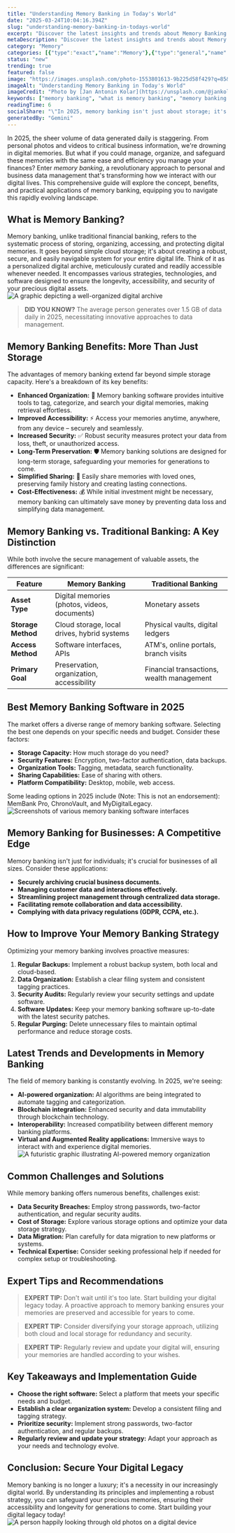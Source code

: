 ```yaml
---
title: "Understanding Memory Banking in Today's World"
date: "2025-03-24T10:04:16.394Z"
slug: "understanding-memory-banking-in-todays-world"
excerpt: "Discover the latest insights and trends about Memory Banking. This comprehensive guide covers everything you need to know about Memory Banking in 2025."
metaDescription: "Discover the latest insights and trends about Memory Banking. This comprehensive guide covers everything you need to know about Memory Banking in 2025."
category: "Memory"
categories: [{"type":"exact","name":"Memory"},{"type":"general","name":"Data Management"},{"type":"medium","name":"Data Storage"},{"type":"specific","name":"Cloud Storage"},{"type":"niche","name":"Object Storage"}]
status: "new"
trending: true
featured: false
image: "https://images.unsplash.com/photo-1553801613-9b225d58f429?q=85&w=1200&fit=max&fm=webp&auto=compress"
imageAlt: "Understanding Memory Banking in Today's World"
imageCredit: "Photo by [Jan Antonin Kolar](https://unsplash.com/@jankolar) on Unsplash"
keywords: ["memory banking", "what is memory banking", "memory banking explained", "memory banking benefits", "memory banking vs. traditional banking", "best memory banking software", "memory banking for businesses", "how to improve memory banking", "memory banking security", "buy memory banking software"]
readingTime: 6
socialShare: "\"In 2025, memory banking isn't just about storage; it's about building a secure and accessible digital legacy for generations to come.  Are you ready to protect your memories?\""
generatedBy: "Gemini"
---
```




In 2025, the sheer volume of data generated daily is staggering.  From personal photos and videos to critical business information, we're drowning in digital memories.  But what if you could manage, organize, and safeguard these memories with the same ease and efficiency you manage your finances?  Enter *memory banking*, a revolutionary approach to personal and business data management that's transforming how we interact with our digital lives. This comprehensive guide will explore the concept, benefits, and practical applications of memory banking, equipping you to navigate this rapidly evolving landscape.

## What is Memory Banking?

Memory banking, unlike traditional financial banking, refers to the systematic process of storing, organizing, accessing, and protecting digital memories. It goes beyond simple cloud storage; it's about creating a robust, secure, and easily navigable system for your entire digital life. Think of it as a personalized digital archive, meticulously curated and readily accessible whenever needed.  It encompasses various strategies, technologies, and software designed to ensure the longevity, accessibility, and security of your precious digital assets. ![A graphic depicting a well-organized digital archive](https://images.unsplash.com/photo-1553801613-9b225d58f429?q=85&w=1200&fit=max&fm=webp&auto=compress)

> **DID YOU KNOW?** The average person generates over 1.5 GB of data daily in 2025, necessitating innovative approaches to data management.

## Memory Banking Benefits: More Than Just Storage

The advantages of memory banking extend far beyond simple storage capacity.  Here's a breakdown of its key benefits:

* **Enhanced Organization:** 🔑  Memory banking software provides intuitive tools to tag, categorize, and search your digital memories, making retrieval effortless.
* **Improved Accessibility:** ⚡  Access your memories anytime, anywhere, from any device – securely and seamlessly.
* **Increased Security:** ✅  Robust security measures protect your data from loss, theft, or unauthorized access.
* **Long-Term Preservation:** 🛡️  Memory banking solutions are designed for long-term storage, safeguarding your memories for generations to come.
* **Simplified Sharing:** 🤝  Easily share memories with loved ones, preserving family history and creating lasting connections.
* **Cost-Effectiveness:** 💰  While initial investment might be necessary, memory banking can ultimately save money by preventing data loss and simplifying data management.

## Memory Banking vs. Traditional Banking: A Key Distinction

While both involve the secure management of valuable assets, the differences are significant:

| Feature          | Memory Banking                               | Traditional Banking                             |
|-----------------|-----------------------------------------------|-------------------------------------------------|
| **Asset Type**   | Digital memories (photos, videos, documents) | Monetary assets                                  |
| **Storage Method** | Cloud storage, local drives, hybrid systems    | Physical vaults, digital ledgers                  |
| **Access Method**  | Software interfaces, APIs                      | ATM's, online portals, branch visits             |
| **Primary Goal**  | Preservation, organization, accessibility      | Financial transactions, wealth management         |

## Best Memory Banking Software in 2025

The market offers a diverse range of memory banking software. Selecting the best one depends on your specific needs and budget.  Consider these factors:

* **Storage Capacity:** How much storage do you need?
* **Security Features:**  Encryption, two-factor authentication, data backups.
* **Organization Tools:** Tagging, metadata, search functionality.
* **Sharing Capabilities:**  Ease of sharing with others.
* **Platform Compatibility:**  Desktop, mobile, web access.

Some leading options in 2025 include (Note: This is not an endorsement):  MemBank Pro,  ChronoVault, and MyDigitalLegacy.  ![Screenshots of various memory banking software interfaces](https://images.unsplash.com/photo-1545854027-ba3d36e136c8?q=85&w=1200&fit=max&fm=webp&auto=compress)

## Memory Banking for Businesses: A Competitive Edge

Memory banking isn't just for individuals; it's crucial for businesses of all sizes.  Consider these applications:

* **Securely archiving crucial business documents.**
* **Managing customer data and interactions effectively.**
* **Streamlining project management through centralized data storage.**
* **Facilitating remote collaboration and data accessibility.**
* **Complying with data privacy regulations (GDPR, CCPA, etc.).**

## How to Improve Your Memory Banking Strategy

Optimizing your memory banking involves proactive measures:

1. **Regular Backups:**  Implement a robust backup system, both local and cloud-based.
2. **Data Organization:**  Establish a clear filing system and consistent tagging practices.
3. **Security Audits:** Regularly review your security settings and update software.
4. **Software Updates:**  Keep your memory banking software up-to-date with the latest security patches.
5. **Regular Purging:**  Delete unnecessary files to maintain optimal performance and reduce storage costs.

## Latest Trends and Developments in Memory Banking

The field of memory banking is constantly evolving.  In 2025, we're seeing:

* **AI-powered organization:**  AI algorithms are being integrated to automate tagging and categorization.
* **Blockchain integration:**  Enhanced security and data immutability through blockchain technology.
* **Interoperability:**  Increased compatibility between different memory banking platforms.
* **Virtual and Augmented Reality applications:**  Immersive ways to interact with and experience digital memories.
![A futuristic graphic illustrating AI-powered memory organization](https://images.unsplash.com/photo-1607827448299-a099b845f076?q=85&w=1200&fit=max&fm=webp&auto=compress)

## Common Challenges and Solutions

While memory banking offers numerous benefits, challenges exist:

* **Data Security Breaches:**  Employ strong passwords, two-factor authentication, and regular security audits.
* **Cost of Storage:**  Explore various storage options and optimize your data storage strategy.
* **Data Migration:**  Plan carefully for data migration to new platforms or systems.
* **Technical Expertise:**  Consider seeking professional help if needed for complex setup or troubleshooting.

## Expert Tips and Recommendations

> **EXPERT TIP:**  Don't wait until it's too late.  Start building your digital legacy today.  A proactive approach to memory banking ensures your memories are preserved and accessible for years to come.

> **EXPERT TIP:**  Consider diversifying your storage approach, utilizing both cloud and local storage for redundancy and security.

> **EXPERT TIP:**  Regularly review and update your digital will, ensuring your memories are handled according to your wishes.

## Key Takeaways and Implementation Guide

* **Choose the right software:**  Select a platform that meets your specific needs and budget.
* **Establish a clear organization system:**  Develop a consistent filing and tagging strategy.
* **Prioritize security:**  Implement strong passwords, two-factor authentication, and regular backups.
* **Regularly review and update your strategy:**  Adapt your approach as your needs and technology evolve.

## Conclusion: Secure Your Digital Legacy

Memory banking is no longer a luxury; it's a necessity in our increasingly digital world. By understanding its principles and implementing a robust strategy, you can safeguard your precious memories, ensuring their accessibility and longevity for generations to come.  Start building your digital legacy today!  ![A person happily looking through old photos on a digital device](https://images.unsplash.com/photo-1607827447604-d9a8c439186e?q=85&w=1200&fit=max&fm=webp&auto=compress)

